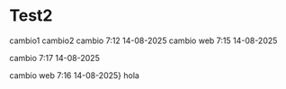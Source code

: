 # Test2

cambio1
cambio2
cambio 7:12 14-08-2025
cambio web 7:15 14-08-2025

cambio 7:17 14-08-2025

cambio web 7:16 14-08-2025}
hola

